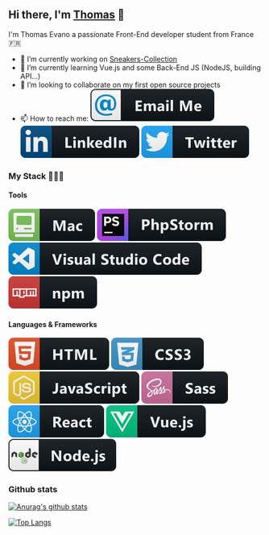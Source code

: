 ## Hi there, I'm [Thomas](https://thomasevano.fr) 👋

I'm Thomas Evano a passionate Front-End developer student from France :fr:

- 🔭 I’m currently working on [Sneakers-Collection](https://github.com/Thomasevano/sneakers-collection)
- 🌱 I’m currently learning Vue.js and some Back-End JS (NodeJS, building API...)
- 👯 I’m looking to collaborate on my first open source projects
- 📫 How to reach me: [![email Logo](./assets/email_me.svg)](mailto:thomas-evano@hotmail.fr)
  [![Linkedin logo](./assets/linkedin.svg)](https://www.linkedin.com/in/thomasevano/)
  [![Twitter logo](./assets/twitter.svg)](https://www.linkedin.com/in/thomasevano/)

### My Stack 👨🏻‍💻

#### Tools

![mac logo](./assets/mac.svg) ![phpstorm logo](./assets/phpstorm.svg) ![vscode logo](./assets/vscode.svg)
![npm logo](./assets/npm.svg)

#### Languages & Frameworks

![html logo](./assets/html.svg) ![css logo](./assets/css.svg) ![js logo](./assets/js.svg) ![sass logo](./assets/sass.svg)
![react logo](./assets/react.svg) ![vue logo](./assets/vue.svg) ![nodejs logo](./assets/nodejs.svg)

### Github stats

[![Anurag's github stats](https://github-readme-stats.vercel.app/api?username=Thomasevano&show_icons=true&theme=vue)](https://github.com/anuraghazra/github-readme-stats)

[![Top Langs](https://github-readme-stats.vercel.app/api/top-langs/?username=Thomasevano&layout=compact&theme=vue)](https://github.com/anuraghazra/github-readme-stats)

  <!--
  **Thomasevano/Thomasevano** is a ✨ _special_ ✨ repository because its `README.md` (this file) appears on your GitHub profile.

Here are some ideas to get you started:

- 🔭 I’m currently working on ...
- 🌱 I’m currently learning ...
- 👯 I’m looking to collaborate on ...
- 🤔 I’m looking for help with ...
- 💬 Ask me about ...
- 📫 How to reach me: ...
- 😄 Pronouns: ...
- ⚡ Fun fact: ...
  -->
